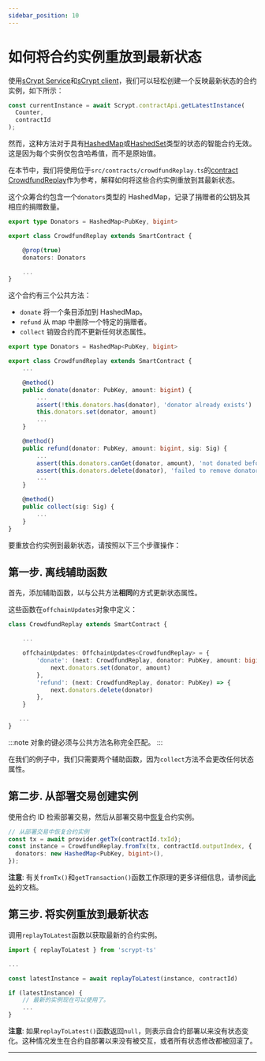 ```yaml
---
sidebar_position: 10
---
```


# 如何将合约实例重放到最新状态

使用[sCrypt Service](./how-to-integrate-scrypt-service.md)和[sCrypt client](./how-to-integrate-scrypt-service.md#step-1-initialize-client)，我们可以轻松创建一个反映最新状态的合约实例，如下所示：

```ts
const currentInstance = await Scrypt.contractApi.getLatestInstance(
  Counter,
  contractId
);
```

然而，这种方法对于具有[HashedMap](../how-to-write-a-contract/built-ins.md#hashedmap)或[HashedSet](../how-to-write-a-contract/built-ins.md#hashedset)类型的状态的智能合约无效。这是因为每个实例仅包含哈希值，而不是原始值。

在本节中，我们将使用位于`src/contracts/crowdfundReplay.ts`的[contract CrowdfundReplay](https://github.com/sCrypt-Inc/boilerplate/blob/master/src/contracts/crowdfundReplay.ts)作为参考，解释如何将这些合约实例重放到其最新状态。

这个众筹合约包含一个`donators`类型的 HashedMap，记录了捐赠者的公钥及其相应的捐赠数量。

```ts
export type Donators = HashedMap<PubKey, bigint>

export class CrowdfundReplay extends SmartContract {

	@prop(true)
	donators: Donators

	...
}
```

这个合约有三个公共方法：

- `donate` 将一个条目添加到 HashedMap。
- `refund` 从 map 中删除一个特定的捐赠者。
- `collect` 销毁合约而不更新任何状态属性。

```ts
export type Donators = HashedMap<PubKey, bigint>

export class CrowdfundReplay extends SmartContract {
	...

	@method()
    public donate(donator: PubKey, amount: bigint) {
        ...
        assert(!this.donators.has(donator), 'donator already exists')
		this.donators.set(donator, amount)
        ...
    }

    @method()
    public refund(donator: PubKey, amount: bigint, sig: Sig) {
        ...
        assert(this.donators.canGet(donator, amount), 'not donated before')
        assert(this.donators.delete(donator), 'failed to remove donator')
        ...
    }

    @method()
    public collect(sig: Sig) {
        ...
    }
}
```

要重放合约实例到最新状态，请按照以下三个步骤操作：

## 第一步. 离线辅助函数

首先，添加辅助函数，以与公共方法**相同**的方式更新状态属性。

这些函数在`offchainUpdates`对象中定义：

```ts
class CrowdfundReplay extends SmartContract {

    ...

    offchainUpdates: OffchainUpdates<CrowdfundReplay> = {
        'donate': (next: CrowdfundReplay, donator: PubKey, amount: bigint) => {
            next.donators.set(donator, amount)
        },
        'refund': (next: CrowdfundReplay, donator: PubKey) => {
            next.donators.delete(donator)
        },
    }

   ...
}
```

:::note
对象的键必须与公共方法名称完全匹配。
:::

在我们的例子中，我们只需要两个辅助函数，因为`collect`方法不会更改任何状态属性。

## 第二步. 从部署交易创建实例

使用合约 ID 检索部署交易，然后从部署交易中[恢复](../how-to-write-a-contract/built-ins.md#fromtx)合约实例。

```ts
// 从部署交易中恢复合约实例
const tx = await provider.getTx(contractId.txId);
const instance = CrowdfundReplay.fromTx(tx, contractId.outputIndex, {
  donators: new HashedMap<PubKey, bigint>(),
});
```

**注意**: 有关`fromTx()`和`getTransaction()`函数工作原理的更多详细信息，请参阅[此处](../how-to-write-a-contract/built-ins.md#fromtx)的文档。

## 第三步. 将实例重放到最新状态

调用`replayToLatest`函数以获取最新的合约实例。

```ts
import { replayToLatest } from 'scrypt-ts'

...

const latestInstance = await replayToLatest(instance, contractId)

if (latestInstance) {
    // 最新的实例现在可以使用了。
    ...
}
```

**注意**: 如果`replayToLatest()`函数返回`null`，则表示自合约部署以来没有状态变化。这种情况发生在合约自部署以来没有被交互，或者所有状态修改都被回滚了。

---
